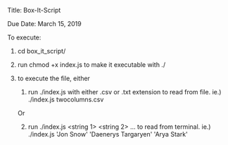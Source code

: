Title: Box-It-Script

 
 Due Date: March 15, 2019
 
 
 To execute:
 1. cd box_it_script/
 2. run chmod +x index.js to make it executable with ./
 3. to execute the file, either 
    1. run ./index.js <filename> with either .csv or .txt extension to read from file.
        ie.) ./index.js twocolumns.csv

    Or
    
    2. run ./index.js <string 1> <string 2> ... to read from terminal.
        ie.) ./index.js 'Jon Snow' 'Daenerys Targaryen' 'Arya Stark'
